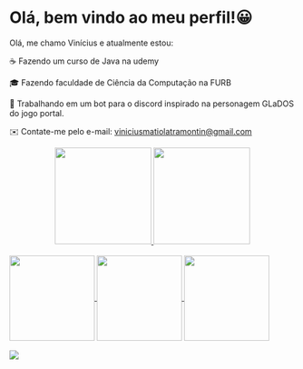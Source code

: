 # Olá, bem vindo ao meu perfil!😀

Olá, me chamo Vinícius e atualmente estou:

☕ Fazendo um curso de Java na udemy

🎓 Fazendo faculdade de Ciência da Computação na FURB

🤖 Trabalhando em um bot para o discord inspirado na personagem GLaDOS do jogo portal.

✉️ Contate-me pelo e-mail: viniciusmatiolatramontin@gmail.com

<div align="center">
  <a href="https://github.com/VinyMT">
  <img height="170em" src="https://github-readme-stats.vercel.app/api?username=VinyMT&show_icons=true&theme=algolia&include_all_commits=true&count_private=true"/>
  <img height="170em" src="https://github-readme-stats.vercel.app/api/top-langs/?username=VinyMT&layout=compact&langs_count=7&theme=algolia"/>
</div>
  
<div style="display: inline_block"><br>
  <img align="center" height="150" width="150" src="https://cdn.jsdelivr.net/gh/devicons/devicon/icons/java/java-original-wordmark.svg" />
  <img align="center" height="150" width="150" src="https://cdn.jsdelivr.net/gh/devicons/devicon/icons/mysql/mysql-plain-wordmark.svg" />
  <img align="center" height="150" width="150" src="https://cdn.jsdelivr.net/gh/devicons/devicon/icons/spring/spring-original-wordmark.svg" />
</div>
  
<div style="display: inline_block"><br>
  <a href="mailto:viniciusmatiolatramontin@gmail.com" /><img src="https://img.shields.io/badge/Gmail-D14836?style=for-the-badge&logo=gmail&logoColor=white" />
</div>

